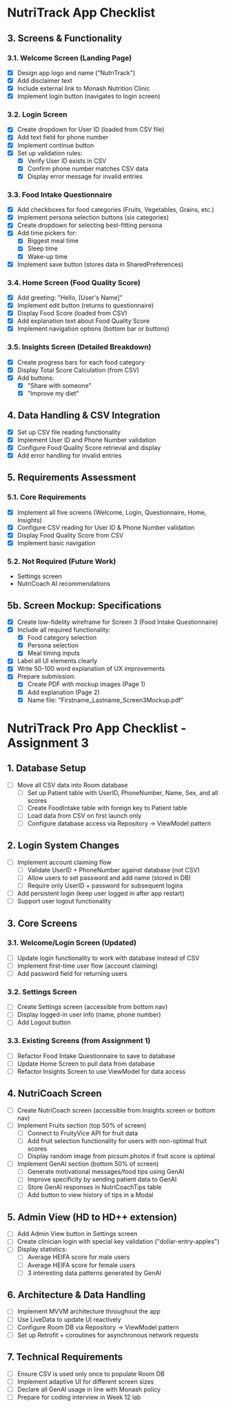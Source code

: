 # NutriTrack App Checklist

## 3. Screens & Functionality

### 3.1. Welcome Screen (Landing Page)
- [x] Design app logo and name ("NutriTrack")
- [x] Add disclaimer text
- [x] Include external link to Monash Nutrition Clinic
- [x] Implement login button (navigates to login screen)

### 3.2. Login Screen
- [x] Create dropdown for User ID (loaded from CSV file)
- [x] Add text field for phone number
- [x] Implement continue button
- [x] Set up validation rules:
    - [x] Verify User ID exists in CSV
    - [x] Confirm phone number matches CSV data
    - [x] Display error message for invalid entries

### 3.3. Food Intake Questionnaire
- [x] Add checkboxes for food categories (Fruits, Vegetables, Grains, etc.)
- [x] Implement persona selection buttons (six categories)
- [x] Create dropdown for selecting best-fitting persona
- [x] Add time pickers for:
    - [x] Biggest meal time
    - [x] Sleep time
    - [x] Wake-up time
- [x] Implement save button (stores data in SharedPreferences)

### 3.4. Home Screen (Food Quality Score)
- [x] Add greeting: "Hello, [User's Name]"
- [x] Implement edit button (returns to questionnaire)
- [x] Display Food Score (loaded from CSV)
- [x] Add explanation text about Food Quality Score
- [x] Implement navigation options (bottom bar or buttons)

### 3.5. Insights Screen (Detailed Breakdown)
- [x] Create progress bars for each food category
- [x] Display Total Score Calculation (from CSV)
- [x] Add buttons:
    - [x] "Share with someone"
    - [x] "Improve my diet"

## 4. Data Handling & CSV Integration
- [x] Set up CSV file reading functionality
- [x] Implement User ID and Phone Number validation
- [x] Configure Food Quality Score retrieval and display
- [x] Add error handling for invalid entries

## 5. Requirements Assessment

### 5.1. Core Requirements
- [x] Implement all five screens (Welcome, Login, Questionnaire, Home, Insights)
- [x] Configure CSV reading for User ID & Phone Number validation
- [x] Display Food Quality Score from CSV
- [x] Implement basic navigation

### 5.2. Not Required (Future Work)
- Settings screen
- NutriCoach AI recommendations

## 5b. Screen Mockup: Specifications
- [x] Create low-fidelity wireframe for Screen 3 (Food Intake Questionnaire)
- [x] Include all required functionality:
    - [x] Food category selection
    - [x] Persona selection
    - [x] Meal timing inputs
- [x] Label all UI elements clearly
- [x] Write 50-100 word explanation of UX improvements
- [x] Prepare submission:
    - [x] Create PDF with mockup images (Page 1)
    - [x] Add explanation (Page 2)
    - [x] Name file: "Firstname_Lastname_Screen3Mockup.pdf"

# NutriTrack Pro App Checklist - Assignment 3

## 1. Database Setup
- [ ] Move all CSV data into Room database
  - [ ] Set up Patient table with UserID, PhoneNumber, Name, Sex, and all scores
  - [ ] Create FoodIntake table with foreign key to Patient table
  - [ ] Load data from CSV on first launch only
  - [ ] Configure database access via Repository → ViewModel pattern

## 2. Login System Changes
- [ ] Implement account claiming flow
  - [ ] Validate UserID + PhoneNumber against database (not CSV)
  - [ ] Allow users to set password and add name (stored in DB)
  - [ ] Require only UserID + password for subsequent logins
- [ ] Add persistent login (keep user logged in after app restart)
- [ ] Support user logout functionality

## 3. Core Screens

### 3.1. Welcome/Login Screen (Updated)
- [ ] Update login functionality to work with database instead of CSV
- [ ] Implement first-time user flow (account claiming)
- [ ] Add password field for returning users

### 3.2. Settings Screen
- [ ] Create Settings screen (accessible from bottom nav)
- [ ] Display logged-in user info (name, phone number)
- [ ] Add Logout button

### 3.3. Existing Screens (from Assignment 1)
- [ ] Refactor Food Intake Questionnaire to save to database
- [ ] Update Home Screen to pull data from database
- [ ] Refactor Insights Screen to use ViewModel for data access

## 4. NutriCoach Screen
- [ ] Create NutriCoach screen (accessible from Insights screen or bottom nav)
- [ ] Implement Fruits section (top 50% of screen)
  - [ ] Connect to FruityVice API for fruit data
  - [ ] Add fruit selection functionality for users with non-optimal fruit scores
  - [ ] Display random image from picsum.photos if fruit score is optimal
- [ ] Implement GenAI section (bottom 50% of screen)
  - [ ] Generate motivational messages/food tips using GenAI
  - [ ] Improve specificity by sending patient data to GenAI
  - [ ] Store GenAI responses in NutriCoachTips table
  - [ ] Add button to view history of tips in a Modal

## 5. Admin View (HD to HD++ extension)
- [ ] Add Admin View button in Settings screen
- [ ] Create clinician login with special key validation ("dollar-entry-apples")
- [ ] Display statistics:
  - [ ] Average HEIFA score for male users
  - [ ] Average HEIFA score for female users
  - [ ] 3 interesting data patterns generated by GenAI

## 6. Architecture & Data Handling
- [ ] Implement MVVM architecture throughout the app
- [ ] Use LiveData to update UI reactively
- [ ] Configure Room DB via Repository → ViewModel pattern
- [ ] Set up Retrofit + coroutines for asynchronous network requests

## 7. Technical Requirements
- [ ] Ensure CSV is used only once to populate Room DB
- [ ] Implement adaptive UI for different screen sizes
- [ ] Declare all GenAI usage in line with Monash policy
- [ ] Prepare for coding interview in Week 12 lab